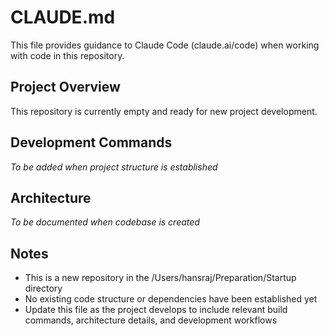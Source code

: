 # CLAUDE.md

This file provides guidance to Claude Code (claude.ai/code) when working with code in this repository.

## Project Overview

This repository is currently empty and ready for new project development.

## Development Commands

*To be added when project structure is established*

## Architecture

*To be documented when codebase is created*

## Notes

- This is a new repository in the /Users/hansraj/Preparation/Startup directory
- No existing code structure or dependencies have been established yet
- Update this file as the project develops to include relevant build commands, architecture details, and development workflows